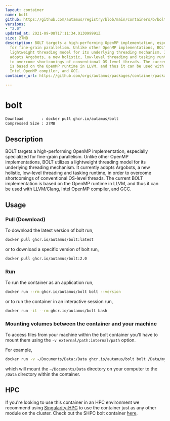 ```yaml
---
layout: container
name: bolt
github: https://github.com/autamus/registry/blob/main/containers/b/bolt/spack.yaml
versions:
- "2.0"
updated_at: 2021-09-08T17:11:34.013099991Z
size: 27MB
description: BOLT targets a high-performing OpenMP implementation, especially specialized
  for fine-grain parallelism. Unlike other OpenMP implementations, BOLT utilizes a
  lightweight threading model for its underlying threading mechanism. It currently
  adopts Argobots, a new holistic, low-level threading and tasking runtime, in order
  to overcome shortcomings of conventional OS-level threads. The current BOLT implementation
  is based on the OpenMP runtime in LLVM, and thus it can be used with LLVM/Clang,
  Intel OpenMP compiler, and GCC.
container_url: https://github.com/orgs/autamus/packages/container/package/bolt

---
```

# bolt
```bash 
Download        : docker pull ghcr.io/autamus/bolt
Compressed Size : 27MB
```

## Description
BOLT targets a high-performing OpenMP implementation, especially specialized for fine-grain parallelism. Unlike other OpenMP implementations, BOLT utilizes a lightweight threading model for its underlying threading mechanism. It currently adopts Argobots, a new holistic, low-level threading and tasking runtime, in order to overcome shortcomings of conventional OS-level threads. The current BOLT implementation is based on the OpenMP runtime in LLVM, and thus it can be used with LLVM/Clang, Intel OpenMP compiler, and GCC.

## Usage
### Pull (Download)
To download the latest version of bolt run,

```bash
docker pull ghcr.io/autamus/bolt:latest
```

or to download a specific version of bolt run,

```bash
docker pull ghcr.io/autamus/bolt:2.0
```
### Run
To run the container as an application run,
```bash
docker run --rm ghcr.io/autamus/bolt bolt --version
```

or to run the container in an interactive session run,
```bash
docker run -it --rm ghcr.io/autamus/bolt bash
```

### Mounting volumes between the container and your machine
To access files from your machine within the bolt container you'll have to mount them using the `-v external/path:internal/path` option.

For example,
```bash
docker run -v ~/Documents/Data:/Data ghcr.io/autamus/bolt bolt /Data/myData.csv
```
which will mount the `~/Documents/Data` directory on your computer to the `/Data` directory within the container.

## HPC
If you're looking to use this container in an HPC environment we recommend using [Singularity-HPC](https://singularity-hpc.readthedocs.io) to use the container just as any other module on the cluster. Check out the SHPC bolt container [here](https://singularityhub.github.io/singularity-hpc/r/ghcr.io-autamus-bolt/).